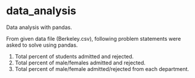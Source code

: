 # data_analysis
Data analysis with pandas.

From given data file (Berkeley.csv), following problem statements were asked to solve using pandas. 

1. Total percent of students admitted and rejected.
2. Total percent of male/females admitted and rejected.
3. Total percent of male/female admitted/rejected from each department.
